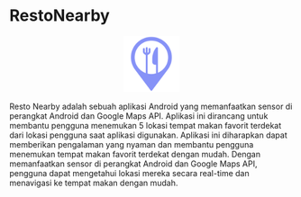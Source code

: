 # RestoNearby

<p align="center">
    <a href="https://laravel.com" target="_blank">
        <img src="app/src/main/res/drawable-v24/restaurant_location.png" width="100">
    </a>
</p>

Resto Nearby adalah sebuah aplikasi Android yang memanfaatkan sensor di perangkat Android dan Google Maps API. Aplikasi ini dirancang untuk membantu pengguna menemukan 5 lokasi tempat makan favorit terdekat dari lokasi pengguna saat aplikasi digunakan. Aplikasi ini diharapkan dapat memberikan pengalaman yang nyaman dan membantu pengguna menemukan tempat makan favorit terdekat dengan mudah. Dengan memanfaatkan sensor di perangkat Android dan Google Maps API, pengguna dapat mengetahui lokasi mereka secara real-time dan menavigasi ke tempat makan dengan mudah.
